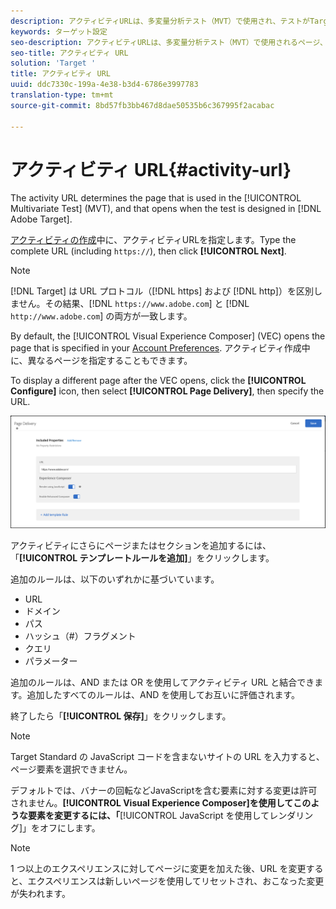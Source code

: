 ```yaml
---
description: アクティビティURLは、多変量分析テスト（MVT）で使用され、テストがTargetでデザインされたときに開くページを決定します。
keywords: ターゲット設定
seo-description: アクティビティURLは、多変量分析テスト（MVT）で使用されるページ、およびテストがAdobe Targetでデザインされたときに表示されます。
seo-title: アクティビティ URL
solution: 'Target '
title: アクティビティ URL
uuid: ddc7330c-199a-4e38-b3d4-6786e3997783
translation-type: tm+mt
source-git-commit: 8bd57fb3bb467d8dae50535b6c367995f2acabac

---
```



# アクティビティ URL{#activity-url}

The activity URL determines the page that is used in the [!UICONTROL Multivariate Test] (MVT), and that opens when the test is designed in [!DNL Adobe Target].

[アクティビティの作成](/help/c-activities/c-multivariate-testing/t-create-multivariate-test/create-multivariate-test.md)中に、アクティビティURLを指定します。Type the complete URL (including `https://`), then click **[!UICONTROL Next]**.

>[!NOTE]
>
>[!DNL Target] は URL プロトコル（[!DNL https] および [!DNL http]）を区別しません。その結果、[!DNL `https://www.adobe.com`] と [!DNL `http://www.adobe.com`] の両方が一致します。

By default, the [!UICONTROL Visual Experience Composer] (VEC) opens the page that is specified in your [Account Preferences](/help/administrating-target/r-target-account-preferences/target-account-preferences.md). アクティビティ作成中に、異なるページを指定することもできます。

To display a different page after the VEC opens, click the **[!UICONTROL Configure]** icon, then select **[!UICONTROL Page Delivery]**, then specify the URL.

![ページ配信ダイアログボックス](/help/c-activities/c-multivariate-testing/t-create-multivariate-test/assets/url-config.png)

アクティビティにさらにページまたはセクションを追加するには、「**[!UICONTROL テンプレートルールを追加]**」をクリックします。

追加のルールは、以下のいずれかに基づいています。

* URL
* ドメイン
* パス
* ハッシュ（#）フラグメント
* クエリ
* パラメーター

追加のルールは、AND または OR を使用してアクティビティ URL と結合できます。追加したすべてのルールは、AND を使用してお互いに評価されます。

終了したら「**[!UICONTROL 保存]**」をクリックします。

>[!NOTE]
>
>Target Standard の JavaScript コードを含まないサイトの URL を入力すると、ページ要素を選択できません。

デフォルトでは、バナーの回転などJavaScriptを含む要素に対する変更は許可されません。**[!UICONTROL Visual Experience Composer]を使用してこのような要素を変更するには、「**[!UICONTROL JavaScript を使用してレンダリング]」をオフにします。

>[!NOTE]
>
>1 つ以上のエクスペリエンスに対してページに変更を加えた後、URL を変更すると、エクスペリエンスは新しいページを使用してリセットされ、おこなった変更が失われます。